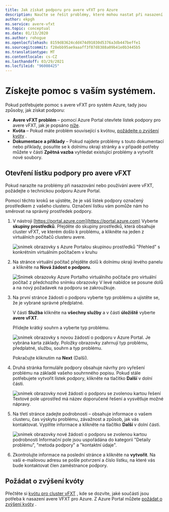 ```yaml
---
title: Jak získat podporu pro avere vFXT pro Azure
description: Naučte se řešit problémy, které mohou nastat při nasazení nebo používání avere vFXT pro Azure, vytvořením lístku podpory prostřednictvím Azure Portal.
author: ekpgh
ms.service: avere-vfxt
ms.topic: conceptual
ms.date: 01/13/2020
ms.author: rohogue
ms.openlocfilehash: 8159d83624cdd474d91030d5376a3db447beffe1
ms.sourcegitcommit: f28ebb95ae9aaaff3f87d8388a09b41e0b3445b5
ms.translationtype: MT
ms.contentlocale: cs-CZ
ms.lasthandoff: 03/29/2021
ms.locfileid: "96008425"
---
```

# <a name="get-help-with-your-system"></a>Získejte pomoc s vaším systémem.

Pokud potřebujete pomoc s avere vFXT pro systém Azure, tady jsou způsoby, jak získat podporu:

* **Avere vFXT problém** – pomocí Azure Portal otevřete lístek podpory pro avere vFXT, jak je popsáno [níže](#open-a-support-ticket-for-your-avere-vfxt).
* **Kvóta** – Pokud máte problém související s kvótou, [požádejte o zvýšení kvóty](#request-a-quota-increase) .
* **Dokumentace a příklady** – Pokud najdete problémy s touto dokumentací nebo příklady, posuňte se k dolnímu okraji stránky a v případě potřeby můžete v části **Zpětná vazba** vyhledat existující problémy a vytvořit nové soubory.

## <a name="open-a-support-ticket-for-your-avere-vfxt"></a>Otevření lístku podpory pro avere vFXT

Pokud narazíte na problémy při nasazování nebo používání avere vFXT, požádejte o technickou podporu Azure Portal.

Pomocí těchto kroků se ujistěte, že je váš lístek podpory označený prostředkem z vašeho clusteru. Označení lístku vám pomůže nám ho směrovat na správný prostředek podpory.

1. V nástroji [https://portal.azure.com](https://portal.azure.com) Vyberte **skupiny prostředků**. Přejděte do skupiny prostředků, která obsahuje cluster vFXT, ve kterém došlo k problému, a klikněte na jeden z virtuálních počítačů clusteru avere.

    ![snímek obrazovky s Azure Portalou skupinou prostředků "Přehled" s konkrétním virtuálním počítačem v kruhu](media/avere-vfxt-ticket-vm.png)

1. Na stránce virtuální počítač přejděte dolů k dolnímu okraji levého panelu a klikněte na **Nová žádost o podporu**.

    ![Snímek obrazovky Azure Portalho virtuálního počítače pro virtuální počítač z předchozího snímku obrazovky V levé nabídce se posune dolů a na nový požadavek na podporu se zakroužkuje.](media/avere-vfxt-ticket-request.png)

1. Na první stránce žádosti o podporu vyberte typ problému a ujistěte se, že je vybrané správné předplatné.

   V části **Služba** klikněte na **všechny služby** a v části **úložiště** vyberte **avere vFXT**.

   Přidejte krátký souhrn a vyberte typ problému.

    ![snímek obrazovky s novou žádostí o podporu v Azure Portal. Je vybrána karta základy. Položky obrazovky zahrnují typ problému, předplatné, službu, souhrn a typ problému.](media/ticket-basics.png)

   Pokračujte kliknutím na **Next** (Další).

1. Druhá stránka formuláře podpory obsahuje návrhy pro vyřešení problému na základě vašeho souhrnného popisu. Pokud stále potřebujete vytvořit lístek podpory, klikněte na tlačítko **Další** v dolní části.

   ![snímek obrazovky nové žádosti o podporu se zvolenou kartou řešení Textové pole uprostřed má název doporučené řešení a vysvětluje možné nápravy.](media/ticket-solutions.png)

1. Na třetí stránce zadejte podrobnosti – obsahuje informace o vašem clusteru, čas výskytu problému, závažnost a způsob, jak vás kontaktovat. Vyplňte informace a klikněte na tlačítko **Další** v dolní části.

   ![snímek obrazovky nové žádosti o podporu se zvolenou kartou podrobnosti Informační pole jsou uspořádána do kategorií "Detaily problému", "metoda podpory" a "kontaktní údaje".](media/ticket-details.png)

1. Zkontrolujte informace na poslední stránce a klikněte na **vytvořit**. Na vaši e-mailovou adresu se pošle potvrzení a číslo lístku, na které vás bude kontaktovat člen zaměstnance podpory.

## <a name="request-a-quota-increase"></a>Požádat o zvýšení kvóty

Přečtěte si [kvótu pro cluster vFXT](avere-vfxt-prereqs.md#quota-for-the-vfxt-cluster) , kde se dozvíte, jaké součásti jsou potřeba k nasazení avere VFXT pro Azure. Z Azure Portal můžete [požádat o zvýšení kvóty](../azure-portal/supportability/resource-manager-core-quotas-request.md) .